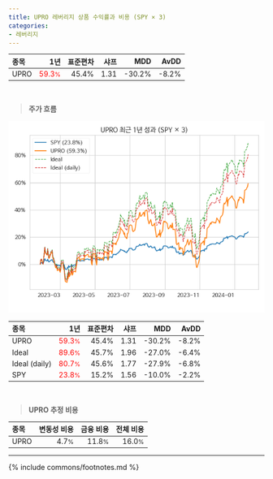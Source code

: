 ```yaml
---
title: UPRO 레버리지 상품 수익률과 비용 (SPY × 3)
categories:
- 레버리지
---
```


| **종목** | **1년** | **표준편차** | **샤프** | **MDD** | **AvDD** |
| :------------ | ------: | -----------: | -------: | ------: | -------: |
| UPRO | <span style="color: red">59.3<small>%</small></span> | 45.4% | 1.31 | -30.2% | -8.2% |

<!-- more -->

<br>

> **주가 흐름**<a id="price"></a>

![UPRO](/lev/images/upro.png)

| **종목** | **1년** | **표준편차** | **샤프** | **MDD** | **AvDD** |
| :------------ | ------: | -----------: | -------: | ------: | -------: |
| UPRO | <span style="color: red">59.3<small>%</small></span> | 45.4% | 1.31 | -30.2% | -8.2% |
| Ideal | <span style="color: red">89.6<small>%</small></span> | 45.7% | 1.96 | -27.0% | -6.4% |
| Ideal (daily) | <span style="color: red">80.7<small>%</small></span> | 45.6% | 1.77 | -27.9% | -6.8% |
| SPY | <span style="color: red">23.8<small>%</small></span> | 15.2% | 1.56 | -10.0% | -2.2% |

<br>

> **UPRO 추정 비용**<a id="expense"></a>

| **종목** | **변동성 비용** | **금융 비용** | **전체 비용** |
| :------------ | ------: | -----------: | -------: |
| UPRO | 4.7<small>%</small> | 11.8<small>%</small> | 16.0<small>%</small> |

---
{% include commons/footnotes.md %}